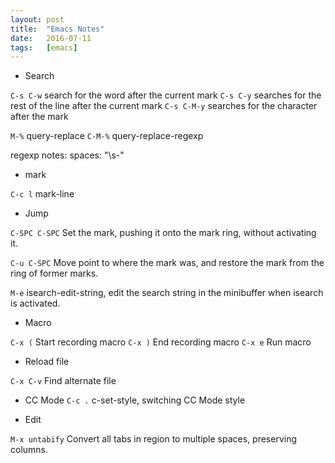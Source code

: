 ```yaml
---
layout: post
title:  "Emacs Notes"
date:   2016-07-11
tags:   [emacs]
---
```


* Search

`C-s C-w` search for the word after the current mark
`C-s C-y` searches for the rest of the line after the current mark 
`C-s C-M-y` searches for the character after the mark

`M-%` query-replace
`C-M-%` query-replace-regexp

regexp notes:
spaces: "\s-"

* mark

`C-c l` mark-line

* Jump

`C-SPC C-SPC`
Set the mark, pushing it onto the mark ring, without activating it.

`C-u C-SPC`
Move point to where the mark was, and restore the mark from the ring of former marks.

`M-e` isearch-edit-string, edit the search string in the minibuffer when isearch is activated.

* Macro

`C-x (` Start recording macro
`C-x )` End recording macro
`C-x e` Run macro

* Reload file

`C-x C-v` Find alternate file

* CC Mode
`C-c .` c-set-style, switching CC Mode style

* Edit

`M-x untabify` Convert all tabs in region to multiple spaces, preserving columns.
